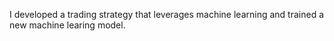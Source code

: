 I developed a trading strategy that leverages machine learning and trained a new machine learing model. 
